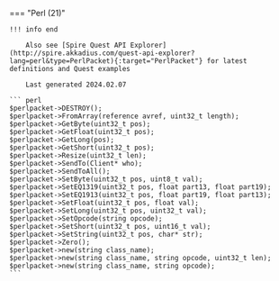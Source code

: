 === "Perl (21)"

    !!! info end

        Also see [Spire Quest API Explorer](http://spire.akkadius.com/quest-api-explorer?lang=perl&type=PerlPacket){:target="PerlPacket"} for latest definitions and Quest examples

        Last generated 2024.02.07

    ``` perl
    $perlpacket->DESTROY();
    $perlpacket->FromArray(reference avref, uint32_t length);
    $perlpacket->GetByte(uint32_t pos);
    $perlpacket->GetFloat(uint32_t pos);
    $perlpacket->GetLong(pos);
    $perlpacket->GetShort(uint32_t pos);
    $perlpacket->Resize(uint32_t len);
    $perlpacket->SendTo(Client* who);
    $perlpacket->SendToAll();
    $perlpacket->SetByte(uint32_t pos, uint8_t val);
    $perlpacket->SetEQ1319(uint32_t pos, float part13, float part19);
    $perlpacket->SetEQ1913(uint32_t pos, float part19, float part13);
    $perlpacket->SetFloat(uint32_t pos, float val);
    $perlpacket->SetLong(uint32_t pos, uint32_t val);
    $perlpacket->SetOpcode(string opcode);
    $perlpacket->SetShort(uint32_t pos, uint16_t val);
    $perlpacket->SetString(uint32_t pos, char* str);
    $perlpacket->Zero();
    $perlpacket->new(string class_name);
    $perlpacket->new(string class_name, string opcode, uint32_t len);
    $perlpacket->new(string class_name, string opcode);
    ```
